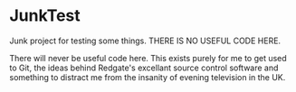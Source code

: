 # JunkTest
Junk project for testing some things.  THERE IS NO USEFUL CODE HERE.

There will never be useful code here.  This exists purely for me to get used to Git, the ideas behind Redgate's excellant source control software and something to distract me from the insanity of evening television in the UK.
